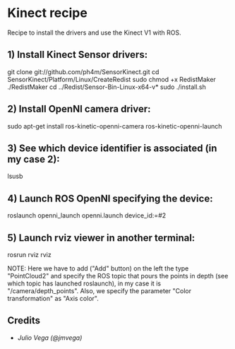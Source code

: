# Kinect recipe
Recipe to install the drivers and use the Kinect V1 with ROS.

## 1) Install Kinect Sensor drivers:
git clone git://github.com/ph4m/SensorKinect.git
cd SensorKinect/Platform/Linux/CreateRedist
sudo chmod +x RedistMaker
./RedistMaker
cd ../Redist/Sensor-Bin-Linux-x64-v*
sudo ./install.sh

## 2) Install OpenNI camera driver:
sudo apt-get install ros-kinetic-openni-camera ros-kinetic-openni-launch

## 3) See which device identifier is associated (in my case 2):
lsusb

## 4) Launch ROS OpenNI specifying the device:
roslaunch openni_launch openni.launch device_id:=#2

## 5) Launch rviz viewer in another terminal:
rosrun rviz rviz

NOTE: Here we have to add ("Add" button) on the left the type "PointCloud2" and specify the ROS topic that pours the points in depth (see which topic has launched roslaunch), in my case it is "/camera/depth_points". Also, we specify the parameter "Color transformation" as "Axis color".

## Credits
* *Julio Vega (@jmvega)*
